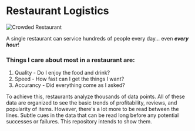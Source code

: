 # Restaurant Logistics

![Crowded Restaurant](https://goo.gl/images/hz6oYv)

A single restaurant can service hundreds of people every day... even **_every hour_**!

### Things I care about most in a restaurant are:

1. Quality - Do I enjoy the food and drink?    
2. Speed - How fast can I get the things I want?    
3. Accurancy - Did everything come as I asked?    

To achieve this, restaurants analyze thousands of data points. All of these data are organized to see the basic trends of profitability, reviews, and popularity of items. However, there's a lot more to be read between the lines. Subtle cues in the data that can be read long before any potential successes or failures. This repository intends to show them.  
